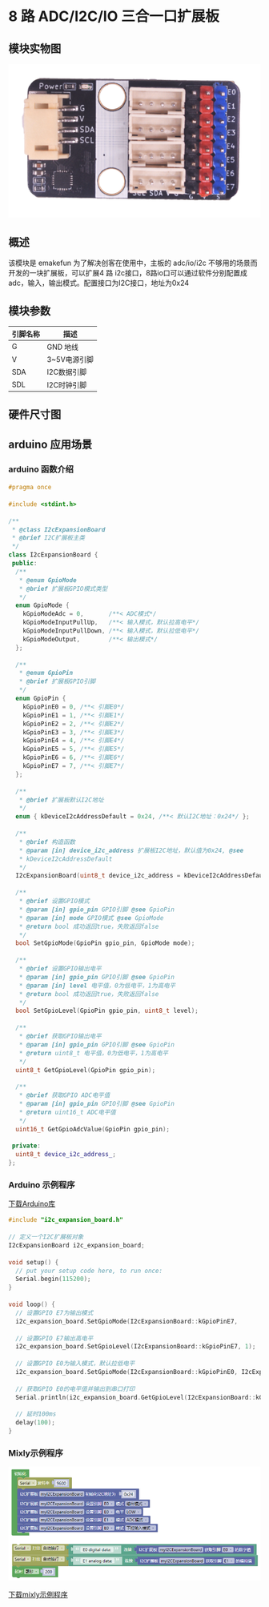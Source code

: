 # 8 路 ADC/I2C/IO 三合一口扩展板

## 模块实物图

![实物图](i2c_expansion_board/i2c_expansion_board.png)

## 概述

  该模块是 emakefun 为了解决创客在使用中，主板的 adc/io/i2c 不够用的场景而开发的一块扩展板，可以扩展4 路 i2c接口，8路io口可以通过软件分别配置成adc，输入，输出模式。配置接口为I2C接口，地址为0x24

## 模块参数

| 引脚名称 | 描述         |
| -------- | ------------ |
| G        | GND 地线     |
| V        | 3~5V电源引脚 |
| SDA      | I2C数据引脚  |
| SDL      | I2C时钟引脚  |

## 硬件尺寸图



## arduino 应用场景

### arduino 函数介绍

```c++
#pragma once

#include <stdint.h>

/**
 * @class I2cExpansionBoard
 * @brief I2C扩展板主类
 */
class I2cExpansionBoard {
 public:
  /**
   * @enum GpioMode
   * @brief 扩展板GPIO模式类型
   */
  enum GpioMode {
    kGpioModeAdc = 0,       /**< ADC模式*/
    kGpioModeInputPullUp,   /**< 输入模式，默认拉高电平*/
    kGpioModeInputPullDown, /**< 输入模式，默认拉低电平*/
    kGpioModeOutput,        /**< 输出模式*/
  };

  /**
   * @enum GpioPin
   * @brief 扩展板GPIO引脚
   */
  enum GpioPin {
    kGpioPinE0 = 0, /**< 引脚E0*/
    kGpioPinE1 = 1, /**< 引脚E1*/
    kGpioPinE2 = 2, /**< 引脚E2*/
    kGpioPinE3 = 3, /**< 引脚E3*/
    kGpioPinE4 = 4, /**< 引脚E4*/
    kGpioPinE5 = 5, /**< 引脚E5*/
    kGpioPinE6 = 6, /**< 引脚E6*/
    kGpioPinE7 = 7, /**< 引脚E7*/
  };

  /**
   * @brief 扩展板默认I2C地址
   */
  enum { kDeviceI2cAddressDefault = 0x24, /**< 默认I2C地址：0x24*/ };

  /**
   * @brief 构造函数
   * @param [in] device_i2c_address 扩展板I2C地址，默认值为0x24, @see
   * kDeviceI2cAddressDefault
   */
  I2cExpansionBoard(uint8_t device_i2c_address = kDeviceI2cAddressDefault);

  /**
   * @brief 设置GPIO模式
   * @param [in] gpio_pin GPIO引脚 @see GpioPin
   * @param [in] mode GPIO模式 @see GpioMode
   * @return bool 成功返回true，失败返回false
   */
  bool SetGpioMode(GpioPin gpio_pin, GpioMode mode);

  /**
   * @brief 设置GPIO输出电平
   * @param [in] gpio_pin GPIO引脚 @see GpioPin
   * @param [in] level 电平值，0为低电平，1为高电平
   * @return bool 成功返回true，失败返回false
   */
  bool SetGpioLevel(GpioPin gpio_pin, uint8_t level);

  /**
   * @brief 获取GPIO输出电平
   * @param [in] gpio_pin GPIO引脚 @see GpioPin
   * @return uint8_t 电平值，0为低电平，1为高电平
   */
  uint8_t GetGpioLevel(GpioPin gpio_pin);

  /**
   * @brief 获取GPIO ADC电平值
   * @param [in] gpio_pin GPIO引脚 @see GpioPin
   * @return uint16_t ADC电平值
   */
  uint16_t GetGpioAdcValue(GpioPin gpio_pin);

 private:
  uint8_t device_i2c_address_;
};
```

### Arduino 示例程序

[下载Arduino库](i2c_expansion_board/i2c_expansion_board_demo.zip)

```c++
#include "i2c_expansion_board.h"

// 定义一个I2C扩展板对象
I2cExpansionBoard i2c_expansion_board;

void setup() {
  // put your setup code here, to run once:
  Serial.begin(115200);
}

void loop() {
  // 设置GPIO E7为输出模式
  i2c_expansion_board.SetGpioMode(I2cExpansionBoard::kGpioPinE7,         	 I2cExpansionBoard::kGpioModeOutput);

  // 设置GPIO E7输出高电平
  i2c_expansion_board.SetGpioLevel(I2cExpansionBoard::kGpioPinE7, 1);

  // 设置GPIO E0为输入模式，默认拉低电平
  i2c_expansion_board.SetGpioMode(I2cExpansionBoard::kGpioPinE0, I2cExpansionBoard::kGpioModeInputPullDown);

  // 获取GPIO E0的电平值并输出到串口打印
  Serial.println(i2c_expansion_board.GetGpioLevel(I2cExpansionBoard::kGpioPinE0));

  // 延时100ms
  delay(100);
}
```

### Mixly示例程序

![](i2c_expansion_board/i2c_expansion_board_mixly.png)

[下载mixly示例程序](i2c_expansion_board/i2c_expansion_board_mixly.zip)